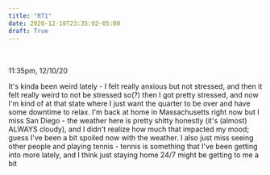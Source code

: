 ```yaml
---
title: "RT1"
date: 2020-12-10T23:35:02-05:00
draft: True
---
```

<br />

<br />
11:35pm, 12/10/20
<br />

It's kinda been weird lately - I felt really anxious but not stressed, and then it felt really weird to not be stressed so(?) then I got pretty stressed, and now I'm kind of at that state where I just want the quarter to be over and have some downtime to relax. I'm back at home in Massachusetts right now but I miss San Diego - the weather here is pretty shitty honestly (it's (almost) ALWAYS cloudy), and I didn't realize how much that impacted my mood; guess I've been a bit spoiled now with the weather. I also just miss seeing other people and playing tennis - tennis is something that I've been getting into more lately, and I think just staying home 24/7 might be getting to me a bit